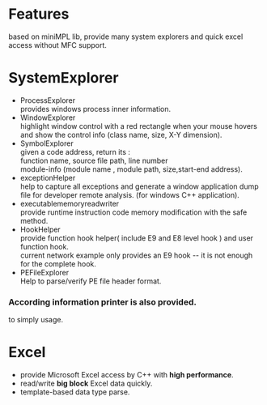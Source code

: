 # Features
based on miniMPL lib,  provide many system explorers and quick excel access without MFC support.

# SystemExplorer
- ProcessExplorer  
  provides windows process inner information.  
- WindowExplorer  
  highlight window control with a red rectangle when your mouse hovers and show the control info (class name, size, X-Y dimension).
- SymbolExplorer  
  given a code address, return its :  
  function name, source file path, line number  
  module-info (module name , module path, size,start-end address).
- exceptionHelper  
  help to capture all exceptions and generate a window application dump file for developer remote analysis. (for windows C++ application).
- executablememoryreadwriter  
  provide runtime instruction code memory modification with the safe method.
- HookHelper  
  provide function hook helper( include E9 and E8 level hook ) and user function hook.  
  current network example only provides an E9 hook  -- it is not enough for the complete hook.  
- PEFileExplorer  
  Help to parse/verify PE file header format.  
### According information printer is also provided.  
  to simply usage.

# Excel
- provide Microsoft Excel access by C++ with **high performance**.
- read/write **big block** Excel data quickly.
- template-based data type parse.
